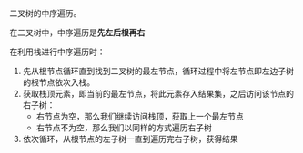 二叉树的中序遍历。

在二叉树中，中序遍历是**先左后根再右**

在利用栈进行中序遍历时：

1. 先从根节点循环直到找到二叉树的最左节点，循环过程中将左节点即左边子树的根节点依次入栈。
2. 获取栈顶元素，即当前的最左节点，将此元素存入结果集，之后访问该节点的右子树：
   * 右节点为空，那么我们继续访问栈顶，获取上一个最左节点
   * 右节点不为空，那么我们以同样的方式遍历右子树
3. 依次循环，从根节点的左子树一直到遍历完右子树，获得结果